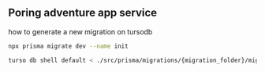 ## Poring adventure app service

how to generate a new migration on tursodb

```bash
npx prisma migrate dev --name init
```

```bash
turso db shell default < ./src/prisma/migrations/{migration_folder}/migration.sql
```
